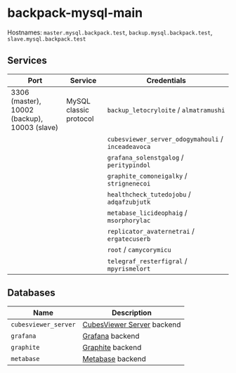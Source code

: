 # backpack-mysql-main

Hostnames: `master.mysql.backpack.test`, `backup.mysql.backpack.test`, `slave.mysql.backpack.test`

## Services

| Port | Service | Credentials
| ---- | ------- | -----------
| 3306 (master), 10002 (backup), 10003 (slave) | MySQL classic protocol | `backup_letocryloite` / `almatramushi`
| | | `cubesviewer_server_odogymahouli` / `inceadeavoca`
| | | `grafana_solenstgalog` / `peritypindol`
| | | `graphite_comoneigalky` / `strignenecoi`
| | | `healthcheck_tutedojobu` / `adqafzubjutk`
| | | `metabase_licideophaig` / `msorphorylac`
| | | `replicator_avaternetrai` / `ergatecuserb`
| | | `root` / `camycorymicu`
| | | `telegraf_resterfigral` / `mpyrismelort`

## Databases

| Name | Description
| ---- | -----------
| `cubesviewer_server` | [CubesViewer Server](../../business-intelligence/cubesviewer-server) backend
| `grafana` | [Grafana](../../grafana) backend
| `graphite` | [Graphite](../../graphite-statsd) backend
| `metabase` | [Metabase](../../business-intelligence/metabase) backend
